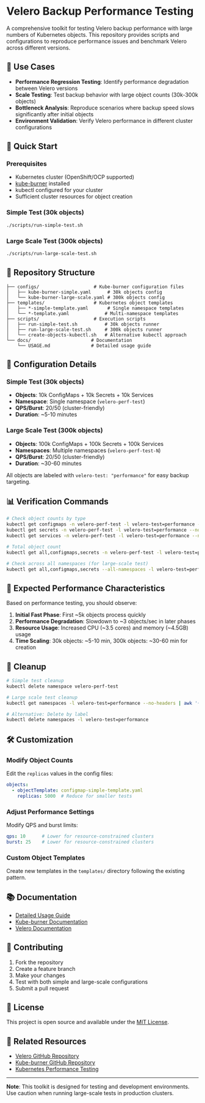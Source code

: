 # Velero Backup Performance Testing

A comprehensive toolkit for testing Velero backup performance with large numbers of Kubernetes objects. This repository provides scripts and configurations to reproduce performance issues and benchmark Velero across different versions.

## 🎯 Use Cases

- **Performance Regression Testing**: Identify performance degradation between Velero versions
- **Scale Testing**: Test backup behavior with large object counts (30k-300k objects)
- **Bottleneck Analysis**: Reproduce scenarios where backup speed slows significantly after initial objects
- **Environment Validation**: Verify Velero performance in different cluster configurations

## 🚀 Quick Start

### Prerequisites
- Kubernetes cluster (OpenShift/OCP supported)
- [kube-burner](https://github.com/cloud-bulldozer/kube-burner) installed
- kubectl configured for your cluster
- Sufficient cluster resources for object creation

### Simple Test (30k objects)
```bash
./scripts/run-simple-test.sh
```

### Large Scale Test (300k objects)
```bash
./scripts/run-large-scale-test.sh
```

## 📁 Repository Structure

```
├── configs/                    # Kube-burner configuration files
│   ├── kube-burner-simple.yaml      # 30k objects config
│   └── kube-burner-large-scale.yaml # 300k objects config
├── templates/                  # Kubernetes object templates
│   ├── *-simple-template.yaml       # Single namespace templates
│   └── *-template.yaml             # Multi-namespace templates
├── scripts/                    # Execution scripts
│   ├── run-simple-test.sh          # 30k objects runner
│   ├── run-large-scale-test.sh     # 300k objects runner
│   └── create-objects-kubectl.sh   # Alternative kubectl approach
└── docs/                      # Documentation
    └── USAGE.md               # Detailed usage guide
```

## 🔧 Configuration Details

### Simple Test (30k objects)
- **Objects**: 10k ConfigMaps + 10k Secrets + 10k Services
- **Namespace**: Single namespace (`velero-perf-test`)
- **QPS/Burst**: 20/50 (cluster-friendly)
- **Duration**: ~5-10 minutes

### Large Scale Test (300k objects)  
- **Objects**: 100k ConfigMaps + 100k Secrets + 100k Services
- **Namespaces**: Multiple namespaces (`velero-perf-test-N`)
- **QPS/Burst**: 20/50 (cluster-friendly)
- **Duration**: ~30-60 minutes

All objects are labeled with `velero-test: "performance"` for easy backup targeting.

## 📊 Verification Commands

```bash
# Check object counts by type
kubectl get configmaps -n velero-perf-test -l velero-test=performance --no-headers | wc -l
kubectl get secrets -n velero-perf-test -l velero-test=performance --no-headers | wc -l  
kubectl get services -n velero-perf-test -l velero-test=performance --no-headers | wc -l

# Total object count
kubectl get all,configmaps,secrets -n velero-perf-test -l velero-test=performance --no-headers | wc -l

# Check across all namespaces (for large-scale test)
kubectl get all,configmaps,secrets --all-namespaces -l velero-test=performance --no-headers | wc -l
```

## 🎯 Expected Performance Characteristics

Based on performance testing, you should observe:

1. **Initial Fast Phase**: First ~5k objects process quickly
2. **Performance Degradation**: Slowdown to ~3 objects/sec in later phases  
3. **Resource Usage**: Increased CPU (~3.5 cores) and memory (~4.5GB) usage
4. **Time Scaling**: 30k objects: ~5-10 min, 300k objects: ~30-60 min for creation

## 🧹 Cleanup

```bash
# Simple test cleanup
kubectl delete namespace velero-perf-test

# Large scale test cleanup  
kubectl get namespaces -l velero-test=performance --no-headers | awk '{print $1}' | xargs kubectl delete namespace

# Alternative: Delete by label
kubectl delete namespaces -l velero-test=performance
```

## 🛠️ Customization

### Modify Object Counts
Edit the `replicas` values in the config files:
```yaml
objects:
  - objectTemplate: configmap-simple-template.yaml
    replicas: 5000  # Reduce for smaller tests
```

### Adjust Performance Settings
Modify QPS and burst limits:
```yaml
qps: 10      # Lower for resource-constrained clusters
burst: 25    # Lower for resource-constrained clusters
```

### Custom Object Templates
Create new templates in the `templates/` directory following the existing pattern.

## 📚 Documentation

- [Detailed Usage Guide](docs/USAGE.md)
- [Kube-burner Documentation](https://github.com/cloud-bulldozer/kube-burner)
- [Velero Documentation](https://velero.io/docs/)

## 🤝 Contributing

1. Fork the repository
2. Create a feature branch
3. Make your changes
4. Test with both simple and large-scale configurations
5. Submit a pull request

## 📄 License

This project is open source and available under the [MIT License](LICENSE).

## 🔗 Related Resources

- [Velero GitHub Repository](https://github.com/vmware-tanzu/velero)
- [Kube-burner GitHub Repository](https://github.com/cloud-bulldozer/kube-burner)
- [Kubernetes Performance Testing](https://kubernetes.io/docs/concepts/cluster-administration/system-logs/)

---

**Note**: This toolkit is designed for testing and development environments. Use caution when running large-scale tests in production clusters.